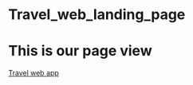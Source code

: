 # Travel_web_landing_page
<h1>This is our page view</h1>
<a href="https://mrranjan12.github.io/Travel_web_landing_page/index.html">Travel web app</a>
